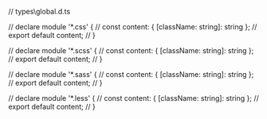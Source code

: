 // types\global.d.ts

// declare module '*.css' {
//   const content: { [className: string]: string };
//   export default content;
// }

// declare module '*.scss' {
//   const content: { [className: string]: string };
//   export default content;
// }

// declare module '*.sass' {
//   const content: { [className: string]: string };
//   export default content;
// }

// declare module '*.less' {
//   const content: { [className: string]: string };
//   export default content;
// }

